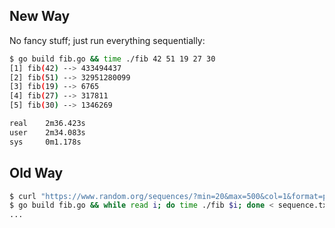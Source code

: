 ## New Way

No fancy stuff; just run everything sequentially:

```bash
$ go build fib.go && time ./fib 42 51 19 27 30
[1] fib(42) --> 433494437
[2] fib(51) --> 32951280099
[3] fib(19) --> 6765
[4] fib(27) --> 317811
[5] fib(30) --> 1346269

real    2m36.423s
user    2m34.083s
sys     0m1.178s
```

## Old Way

```bash
$ curl "https://www.random.org/sequences/?min=20&max=500&col=1&format=plain&rnd=new" | head -n 5 > sequence.txt 
$ go build fib.go && while read i; do time ./fib $i; done < sequence.txt 
...
```
